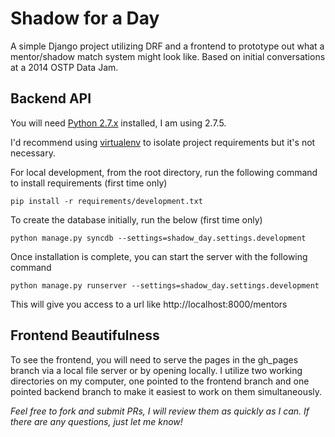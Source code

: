 # Shadow for a Day
A simple Django project utilizing DRF and a frontend to prototype out what a mentor/shadow match system might look like. Based on initial conversations at a 2014 OSTP Data Jam.


## Backend API
You will need [Python 2.7.x](https://www.python.org/) installed, I am using 2.7.5.

I'd recommend using [virtualenv](https://pypi.python.org/pypi/virtualenv) to isolate project requirements but it's not necessary.

For local development, from the root directory, run the following command to install requirements (first time only)

    pip install -r requirements/development.txt
    
To create the database initially, run the below (first time only)
    
    python manage.py syncdb --settings=shadow_day.settings.development

Once installation is complete, you can start the server with the following command

    python manage.py runserver --settings=shadow_day.settings.development

This will give you access to a url like http://localhost:8000/mentors


## Frontend Beautifulness
To see the frontend, you will need to serve the pages in the gh_pages branch via a local file server or by opening locally. I utilize two working directories on my computer, one pointed to the frontend branch and one pointed backend branch to make it easiest to work on them simultaneously.

*Feel free to fork and submit PRs, I will review them as quickly as I can. If there are any questions, just let me know!*
